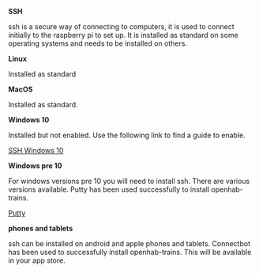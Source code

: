 **SSH**

ssh is a secure way of connecting to computers, it is used to connect initially to the raspberry pi to set up.  It is installed as standard on some operating systems and needs to be installed on others.

**Linux**

Installed as standard

**MacOS** 

Installed as standard.

**Windows 10**

Installed but not enabled.  Use the following link to find a guide to enable.

[SSH Windows 10](https://www.howtogeek.com/336775/how-to-enable-and-use-windows-10s-built-in-ssh-commands/) 

**Windows pre 10**

For windows versions pre 10 you will need to install ssh.  There are various versions available.  Putty has been used successfully to install openhab-trains.

[Putty](https://www.ssh.com/ssh/putty/windows/?fbclid=IwAR2_Yr7LfqBh2UmIHm2ovabPFYl6WIbBi0YM_R8iUpg17i1exZ88ewV8tC0) 

**phones and tablets**

ssh can be installed on android and apple phones and tablets.   Connectbot has been used to successfully install openhab-trains.  This will be available in your app store.

